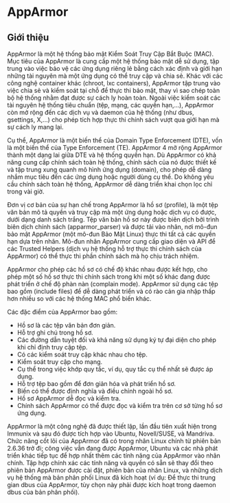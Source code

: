 # AppArmor

## Giới thiệu
AppArmor là một hệ thống bảo mật Kiểm Soát Truy Cập Bắt Buộc (MAC). Mục tiêu của AppArmor là cung cấp một hệ thống bảo mật dễ sử dụng, tập trung vào việc bảo vệ các ứng dụng riêng lẻ bằng cách xác định và giới hạn những tài nguyên mà một ứng dụng có thể truy cập và chia sẻ. Khác với các công nghệ container khác (chroot, lxc containers), AppArmor tập trung vào việc chia sẻ và kiểm soát tại chỗ để thực thi bảo mật, thay vì sao chép toàn bộ hệ thống nhằm đạt được sự cách ly hoàn toàn. Ngoài việc kiểm soát các tài nguyên hệ thống tiêu chuẩn (tệp, mạng, các quyền hạn,...), AppArmor còn mở rộng đến các dịch vụ và daemon của hệ thống (như dbus, gsettings, X,...) cho phép tích hợp thực thi chính sách vượt qua giới hạn mà sự cách ly mang lại. 

Cụ thể, AppArmor là một biến thể của Domain Type Enforcement (DTE), vốn là một biến thể của Type Enforcement (TE). AppArmor 4 mở rộng AppArmor thành một dạng lai giữa DTE và hệ thống quyền hạn. Dù AppArmor có khả năng cung cấp chính sách toàn hệ thống, chính sách của nó được thiết kế và tập trung xung quanh mô hình ứng dụng (domain), cho phép dễ dàng nhắm mục tiêu đến các ứng dụng hoặc người dùng cụ thể. Do không yêu cầu chính sách toàn hệ thống, AppArmor dễ dàng triển khai chọn lọc chỉ trong vài giờ.

Đơn vị cơ bản của sự hạn chế trong AppArmor là hồ sơ (profile), là một tệp văn bản mô tả quyền và truy cập mà một ứng dụng hoặc dịch vụ có được, dưới dạng danh sách trắng. Tệp văn bản hồ sơ này được biên dịch bởi trình biên dịch chính sách (apparmor_parser) và được tải vào nhân, nơi mô-đun bảo mật AppArmor (một mô-đun Bảo Mật Linux) thực thi tất cả các quyền hạn dựa trên nhân. Mô-đun nhân AppArmor cung cấp giao diện và API để các Trusted Helpers (dịch vụ hệ thống hỗ trợ thực thi chính sách của AppArmor) có thể thực thi phần chính sách mà họ chịu trách nhiệm.

AppArmor cho phép các hồ sơ có chế độ khác nhau được kết hợp, cho phép một số hồ sơ thực thi chính sách trong khi một số khác đang được phát triển ở chế độ phàn nàn (complain mode). AppArmor sử dụng các tệp bao gồm (include files) để dễ dàng phát triển và có rào cản gia nhập thấp hơn nhiều so với các hệ thống MAC phổ biến khác. 

Các đặc điểm của AppArmor bao gồm:

- Hồ sơ là các tệp văn bản đơn giản.
- Hỗ trợ ghi chú trong hồ sơ.
- Các đường dẫn tuyệt đối và khả năng sử dụng ký tự đại diện cho phép khi chỉ định truy cập tệp.
- Có các kiểm soát truy cập khác nhau cho tệp.
- Kiểm soát truy cập cho mạng.
- Cụ thể trong việc khớp quy tắc, ví dụ, quy tắc cụ thể nhất sẽ được áp dụng.
- Hỗ trợ tệp bao gồm để đơn giản hóa và phát triển hồ sơ.
- Biến có thể được định nghĩa và điều chỉnh ngoài hồ sơ.
- Hồ sơ AppArmor dễ đọc và kiểm tra.
- Chính sách AppArmor có thể được đọc và kiểm tra trên cơ sở từng hồ sơ ứng dụng.

AppArmor là một công nghệ đã được thiết lập, lần đầu tiên xuất hiện trong Immunix và sau đó được tích hợp vào Ubuntu, Novell/SUSE, và Mandriva. Chức năng cốt lõi của AppArmor đã có trong nhân Linux chính từ phiên bản 2.6.36 trở đi; công việc vẫn đang được AppArmor, Ubuntu và các nhà phát triển khác tiếp tục để hợp nhất thêm các tính năng của AppArmor vào nhân chính. Tập hợp chính xác các tính năng và quyền có sẵn sẽ thay đổi theo phiên bản AppArmor được cài đặt, phiên bản của nhân Linux, và những dịch vụ hệ thống mà bản phân phối Linux đã kích hoạt (ví dụ: Để thực thi trung gian dbus của AppArmor, tùy chọn này phải được kích hoạt trong daemon dbus của bản phân phối).
